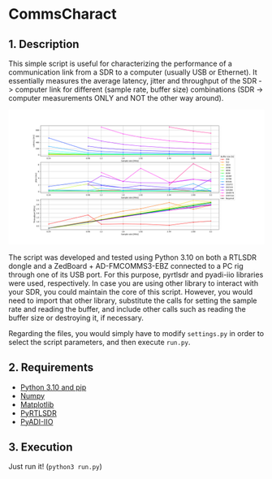 # CommsCharact

## 1. Description

This simple script is useful for characterizing the performance of a communication link from a SDR to a computer (usually USB or Ethernet). It essentially measures the average latency, jitter and throughput of the SDR -> computer link for different (sample rate, buffer size) combinations (SDR -> computer measurements ONLY and NOT the other way around).

<p align="center">
  <img src="https://github.com/a-r2/SDRUtils/blob/main/CommsCharact/test_measurements.png"%/>
</p>

The script was developed and tested using Python 3.10 on both a RTLSDR dongle and a ZedBoard + AD-FMCOMMS3-EBZ connected to a PC rig through one of its USB port. For this purpose, pyrtlsdr and pyadi-iio libraries were used, respectively. In case you are using other library to interact with your SDR, you could maintain the core of this script. However, you would need to import that other library, substitute the calls for setting the sample rate and reading the buffer, and include other calls such as reading the buffer size or destroying it, if necessary.

Regarding the files, you would simply have to modify ```settings.py``` in order to select the script parameters, and then execute ```run.py```.

## 2. Requirements

* [Python 3.10 and pip](https://www.python.org/downloads/)
* [Numpy](https://github.com/numpy/numpy)
* [Matplotlib](https://github.com/matplotlib/matplotlib)
* [PyRTLSDR](https://github.com/roger-/pyrtlsdr)
* [PyADI-IIO](https://github.com/analogdevicesinc/pyadi-iio)

## 3. Execution

Just run it! (```python3 run.py```)

